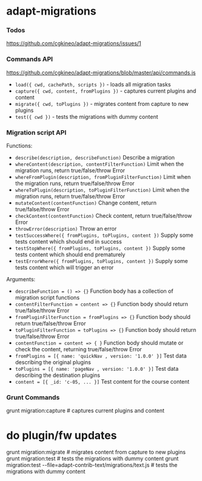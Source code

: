 # adapt-migrations

### Todos
https://github.com/cgkineo/adapt-migrations/issues/1

### Commands API
https://github.com/cgkineo/adapt-migrations/blob/master/api/commands.js
* `load({ cwd, cachePath, scripts })` - loads all migration tasks
* `capture({ cwd, content, fromPlugins })` - captures current plugins and content
* `migrate({ cwd, toPlugins })` - migrates content from capture to new plugins
* `test({ cwd })` - tests the migrations with dummy content

### Migration script API
Functions:
* `describe(description, describeFunction)` Describe a migration
* `whereContent(description, contentFilterFunction)` Limit when the migration runs, return true/false/throw Error
* `whereFromPlugin(description, fromPluginFilterFunction)` Limit when the migration runs, return true/false/throw Error
* `whereToPlugin(description, toPluginFilterFunction)` Limit when the migration runs, return true/false/throw Error
* `mutateContent(contentFunction)` Change content, return true/false/throw Error
* `checkContent(contentFunction)` Check content, return true/false/throw Error
* `throwError(description)` Throw an error
* `testSuccessWhere({ fromPlugins, toPlugins, content })` Supply some tests content which should end in success
* `testStopWhere({ fromPlugins, toPlugins, content })` Supply some tests content which should end prematurely
* `testErrorWhere({ fromPlugins, toPlugins, content })` Supply some tests content which will trigger an error

Arguments:
* `describeFunction = () => {}` Function body has a collection of migration script functions
* `contentFilterFunction = content => {}` Function body should return true/false/throw Error
* `fromPluginFilterFunction = fromPlugins => {}` Function body should return true/false/throw Error
* `toPluginFilterFunction = toPlugins => {}` Function body should return true/false/throw Error
* `contentFunction = content => { }` Function body should mutate or check the content, returning true/false/throw Error
* `fromPlugins = [{ name: 'quickNav , version: '1.0.0' }]` Test data describing the original plugins
* `toPlugins = [{ name: 'pageNav , version: '1.0.0' }]` Test data describing the destination plugins
* `content = [{ _id: 'c-05, ... }]` Test content for the course content

### Grunt Commands
grunt migration:capture # captures current plugins and content
# do plugin/fw updates
grunt migration:migrate # migrates content from capture to new plugins
grunt migration:test # tests the migrations with dummy content
grunt migration:test --file=adapt-contrib-text/migrations/text.js # tests the migrations with dummy content
